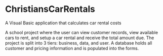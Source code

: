 ChristiansCarRentals
====================

A Visual Basic application that calculates car rental costs

A school project where the user can view customer records, view available cars to rent, and setup a car rental and receive the total amount due. The project is split into 3 tiers: business, data, and user. A database holds all customer and pricing information and is populated into the forms.
